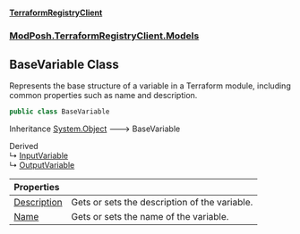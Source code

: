 #### [TerraformRegistryClient](index.md 'index')
### [ModPosh.TerraformRegistryClient.Models](ModPosh.TerraformRegistryClient.Models.md 'ModPosh.TerraformRegistryClient.Models')

## BaseVariable Class

Represents the base structure of a variable in a Terraform module, including common properties such as name and description.

```csharp
public class BaseVariable
```

Inheritance [System.Object](https://docs.microsoft.com/en-us/dotnet/api/System.Object 'System.Object') &#129106; BaseVariable

Derived  
&#8627; [InputVariable](ModPosh.TerraformRegistryClient.Models.InputVariable.md 'ModPosh.TerraformRegistryClient.Models.InputVariable')  
&#8627; [OutputVariable](ModPosh.TerraformRegistryClient.Models.OutputVariable.md 'ModPosh.TerraformRegistryClient.Models.OutputVariable')

| Properties | |
| :--- | :--- |
| [Description](ModPosh.TerraformRegistryClient.Models.BaseVariable.Description.md 'ModPosh.TerraformRegistryClient.Models.BaseVariable.Description') | Gets or sets the description of the variable. |
| [Name](ModPosh.TerraformRegistryClient.Models.BaseVariable.Name.md 'ModPosh.TerraformRegistryClient.Models.BaseVariable.Name') | Gets or sets the name of the variable. |
